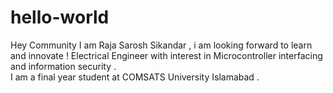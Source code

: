 # hello-world
Hey Community I am Raja Sarosh Sikandar   , i am looking forward to learn and innovate !
Electrical Engineer with interest in Microcontroller interfacing and information security .   
I am a final year student at COMSATS University Islamabad .
